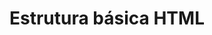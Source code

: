 # Estrutura básica HTML

<!DOCTYPE html> <!--Não é uma estrutura html, ele apenas diz o ao computador o que você está escrevenco----->
<html><!--- As tags são usadas para informar ao navegador a estrutura do site. Ou seja: quando se escreve um código em HTML, as tags serão interpretadas pelo navegador, produzindo assim a estrutura e o conteúdo visual da página.------>
 <head><!-- providencia informações gerais (metadados) sobre o documento, incluindo seu título e links para scripts e folhas de estilos.-->
  <meta>
  <title></title><!-----Título do site-->
  </head>
  <body><!--O elemento <body> do HTML representa o conteúdo de um documento HTML. è permitido apenas um <body> por documento---->
  </body>
</html>